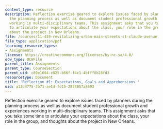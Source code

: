 ```yaml
---
content_type: resource
description: Reflection exercise geared to explore issues faced by planners during
  the planning process as well as document student professional growth and experiences
  working in multi-disciplinary teams. This assignment asks that you take some time
  to articulate your expectations about the class, your role in the group, and thoughts
  about the project in New Orleans.
file: /courses/11-439-revitalizing-urban-main-streets-st-claude-avenue-new-orleans-spring-2009/a13d47752b71ae1dfd152824857a8693_MIT11_439s09_assn01_reflection01.pdf
file_type: application/pdf
learning_resource_types:
- Assignments
license: https://creativecommons.org/licenses/by-nc-sa/4.0/
ocw_type: OCWFile
parent_title: Assignments
parent_type: CourseSection
parent_uid: c89e1604-e825-b56f-f4c1-4bfff8b28fd3
resourcetype: Document
title: 'Reflection #1: Expectations, Goals and Apprehensions '
uid: a13d4775-2b71-ae1d-fd15-2824857a8693
---
```

Reflection exercise geared to explore issues faced by planners during the planning process as well as document student professional growth and experiences working in multi-disciplinary teams. This assignment asks that you take some time to articulate your expectations about the class, your role in the group, and thoughts about the project in New Orleans.
